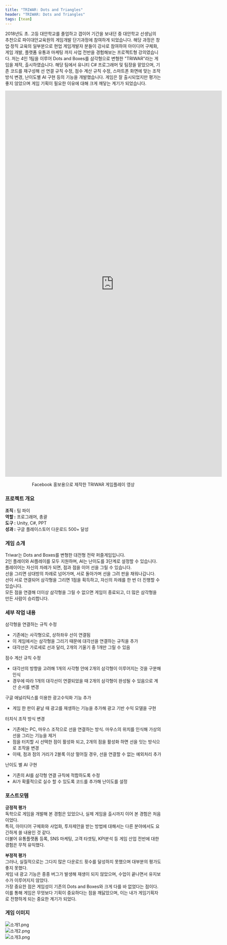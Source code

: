 ```yaml
---
title: "TRIWAR: Dots and Triangles"
header: "TRIWAR: Dots and Triangles"
tags: [team]
---
```

2018년도 초. 고등 대안학교를 졸업하고 갭이어 기간을 보내던 중 대안학교 선생님의 추천으로 파이대안교육원의 게임개발 단기과정에 참여하게 되었습니다. 해당 과정은 창업·창직 교육의 일부분으로 현업 게임개발자 분들이 강사로 참여하여 아이디어 구체화, 게임 개발, 플랫폼 유통과 마케팅 까지 사업 전반을 경험해보는 프로젝트형 강의였습니다. 저는 4인 1팀을 이루어 Dots and Boxes를 삼각형으로 변형한 "TRIWAR"라는 게임을 제작, 출시하였습니다. 해당 팀에서 유니티 C# 프로그래머 및 팀장을 맡았으며, 기존 코드를 재구성해 선 연결 규칙 수정, 점수 계산 규칙 수정, 스마트폰 화면에 맞는 조작방식 변경, 난이도별 AI 구현 등의 기능을 개발했습니다. 게임은 잘 출시되었지만 평가는 좋지 않았으며 게임 기획이 필요한 이유에 대해 크게 깨닿는 계기가 되었습니다.

<center><iframe width="699" height="1243" src="https://www.youtube.com/embed/CmdVqZRFIEw" title="Triwar" frameborder="0" allow="accelerometer; autoplay; clipboard-write; encrypted-media; gyroscope; picture-in-picture; web-share" referrerpolicy="strict-origin-when-cross-origin" allowfullscreen></iframe></center>  
<center><p>Facebook 홍보용으로 제작한 TRIWAR 게임플레이 영상</p></center>  

### 프로젝트 개요  
**조직 :** 팀 파이  
**역할 :** 프로그래머, 총괄  
**도구 :** Unity, C#, PPT  
**성과 :** 구글 플레이스토어 다운로드 500+ 달성

### 게임 소개  
Triwar는 Dots and Boxes를 변형한 대전형 전략 퍼즐게임입니다.  
2인 플레이와 AI플레이를 모두 지원하며, AI는 난이도를 3단계로 설정할 수 있습니다.  
플레이어는 자신의 차례가 되면, 점과 점을 이어 선을 그릴 수 있습니다.  
선을 그리면 상대방의 차례로 넘어가며, 서로 돌아가며 선을 그려 판을 채워나갑니다.  
선이 서로 연결되어 삼각형을 그리면 1점을 획득하고, 자신의 차례를 한 번 더 진행할 수 있습니다.  
모든 점을 연결해 더이상 삼각형을 그릴 수 없으면 게임이 종료되고, 더 많은 삼각형을 만든 사람이 승리합니다.  

### 세부 작업 내용  
삼각형을 연결하는 규칙 수정  
- 기존에는 사각형으로, 상하좌우 선이 연결됨  
- 이 게임에서는 삼각형을 그리기 때문에 대각선을 연결하는 규칙을 추가  
- 대각선은 가로세로 선과 달리, 2개의 기울기 중 1개만 그릴 수 있음  

점수 계산 규칙 수정  
- 대각선의 방향을 고려해 1개의 사각형 안에 2개의 삼각형이 이루어지는 것을 구분해 인식  
- 경우에 따라 1개의 대각선이 연결되었을 때 2개의 삼각형이 완성될 수 있음으로 계산 순서를 변경  

구글 애널리틱스를 이용한 광고수익화 기능 추가  
- 게임 한 판이 끝날 때 광고를 재생하는 기능을 추가해 광고 기반 수익 모델을 구현  

터치식 조작 방식 변경  
- 기존에는 PC, 마우스 조작으로 선을 연결하는 방식. 마우스의 위치를 인식해 가상의 선을 그리는 기능을 제거  
- 점을 터치할 시 선택한 점이 활성화 되고, 2개의 점을 활성화 하면 선을 잇는 방식으로 조작을 변경  
- 이때, 점과 점의 거리가 2블록 이상 멀어질 경우, 선을 연결할 수 없는 예외처리 추가  

난이도 별 AI 구현  
- 기존의 AI를 삼각형 연결 규칙에 적합하도록 수정  
- AI가 확률적으로 실수 할 수 있도록 코드를 추가해 난이도를 설정  

### 포스트모템  
**긍정적 평가**  
독학으로 게임을 개발해 본 경험은 있었으나, 실제 게임을 출시까지 이어 본 경험은 처음이었다.  
특히, 아이디어 구체화와 사업화, 투자제안을 받는 방법에 대해서는 다른 분야에서도 요긴하게 쓸 내용인 것 같다.  
더불어 유통플랫폼 등록, SNS 마케팅, 고객 타겟팅, KPI분석 등 게임 산업 전반에 대한 경험은 무척 유익했다.  
  
**부정적 평가**  
그러나, 실질적으로는 그다지 많은 다운로드 횟수를 달성하지 못했으며 대부분의 평가도 좋지 못했다.  
게임 내 광고 기능은 종종 버그가 발생해 재생이 되지 않았으며, 수업이 끝나면서 유지보수가 이루어지지 않았다.  
가장 중요한 점은 게임성이 기존의 Dots and Boxes와 크게 다를 바 없었다는 점이다.  
이를 통해 게임은 무엇보다 기획이 중요하다는 점을 깨닳았으며, 이는 내가 게임기획자로 전향하게 되는 중요한 계기가 되었다.  

### 게임 이미지  
![소개1.png](img/Triwar/0.jpg)  
![소개2.png](img/Triwar/1.jpg)  
![소개3.png](img/Triwar/2.jpg)  
